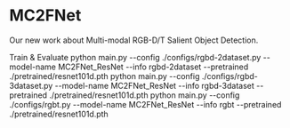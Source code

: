 # MC2FNet
Our new work about Multi-modal RGB-D/T Salient Object Detection.

Train & Evaluate
python main.py --config ./configs/rgbd-2dataset.py --model-name MC2FNet_ResNet --info rgbd-2dataset --pretrained ./pretrained/resnet101d.pth
python main.py --config ./configs/rgbd-3dataset.py --model-name MC2FNet_ResNet --info rgbd-3dataset --pretrained ./pretrained/resnet101d.pth
python main.py --config ./configs/rgbt.py --model-name MC2FNet_ResNet --info rgbt --pretrained ./pretrained/resnet101d.pth

